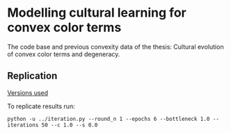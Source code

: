 # Modelling cultural learning for convex color terms
The code base and previous convexity data of the thesis: Cultural evolution of convex color terms and degeneracy.

## Replication

[Versions used](requirements.txt)

To replicate results run:


```
python -u ../iteration.py --round_n 1 --epochs 6 --bottleneck 1.0 --iterations 50 --c 1.0 --s 0.0
```











